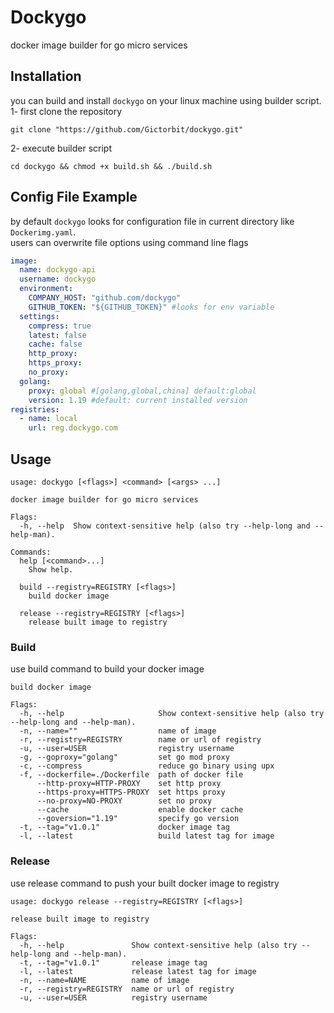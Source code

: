 # Dockygo
docker image builder for go micro services
## Installation
you can build and install `dockygo` on your linux machine using builder script. <br/>
1- first clone the repository
```shell
git clone "https://github.com/Gictorbit/dockygo.git"
```
2- execute builder script
```shell
cd dockygo && chmod +x build.sh && ./build.sh
```
## Config File Example
by default `dockygo` looks for configuration file in current directory like `Dockerimg.yaml`. <br/>
users can overwrite file options using command line flags
```yaml
image:
  name: dockygo-api
  username: dockygo
  environment:
    COMPANY_HOST: "github.com/dockygo"
    GITHUB_TOKEN: "${GITHUB_TOKEN}" #looks for env variable
  settings:
    compress: true
    latest: false
    cache: false
    http_proxy:
    https_proxy:
    no_proxy:
  golang:
    proxy: global #[golang,global,china] default:global
    version: 1.19 #default: current installed version
registries:
  - name: local
    url: reg.dockygo.com
```
## Usage
```shell
usage: dockygo [<flags>] <command> [<args> ...]

docker image builder for go micro services

Flags:
  -h, --help  Show context-sensitive help (also try --help-long and --help-man).

Commands:
  help [<command>...]
    Show help.

  build --registry=REGISTRY [<flags>]
    build docker image

  release --registry=REGISTRY [<flags>]
    release built image to registry
```

### Build
use build command to build your docker image 
```shell
build docker image

Flags:
  -h, --help                     Show context-sensitive help (also try --help-long and --help-man).
  -n, --name=""                  name of image
  -r, --registry=REGISTRY        name or url of registry
  -u, --user=USER                registry username
  -g, --goproxy="golang"         set go mod proxy
  -c, --compress                 reduce go binary using upx
  -f, --dockerfile=./Dockerfile  path of docker file
      --http-proxy=HTTP-PROXY    set http proxy
      --https-proxy=HTTPS-PROXY  set https proxy
      --no-proxy=NO-PROXY        set no proxy
      --cache                    enable docker cache
      --goversion="1.19"         specify go version
  -t, --tag="v1.0.1"             docker image tag
  -l, --latest                   build latest tag for image
```
### Release
use release command to push your built docker image to registry
```shell
usage: dockygo release --registry=REGISTRY [<flags>]

release built image to registry

Flags:
  -h, --help               Show context-sensitive help (also try --help-long and --help-man).
  -t, --tag="v1.0.1"       release image tag
  -l, --latest             release latest tag for image
  -n, --name=NAME          name of image
  -r, --registry=REGISTRY  name or url of registry
  -u, --user=USER          registry username

```